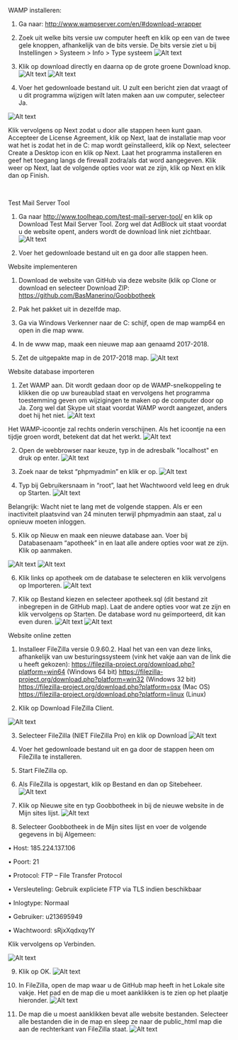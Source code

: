 WAMP installeren:

1. Ga naar: http://www.wampserver.com/en/#download-wrapper 
 
2. Zoek uit welke bits versie uw computer heeft en klik op een van de twee gele knoppen, afhankelijk van de bits versie. De bits versie ziet u bij Instellingen > Systeem > Info > Type systeem
![Alt text](https://github.com/BasManerino/Goobbotheek/blob/master-1/2.png?raw=true)


3. Klik op download directly en daarna op de grote groene Download knop. 
![Alt text](https://github.com/BasManerino/Goobbotheek/blob/master-1/1.png?raw=true)
![Alt text](https://github.com/BasManerino/Goobbotheek/blob/master-1/4.png?raw=true)
 

4. Voer het gedownloade bestand uit. U zult een bericht zien dat vraagt of u dit programma wijzigen wilt laten maken aan uw computer, selecteer Ja.

![Alt text](https://github.com/BasManerino/Goobbotheek/blob/master-1/5.png?raw=true)

 
Klik vervolgens op Next zodat u door alle stappen heen kunt gaan. Accepteer de License Agreement, klik op Next, laat de installatie map voor wat het is zodat het in de C: map wordt geïnstalleerd, klik op Next, selecteer Create a Desktop icon en klik op Next. Laat het programma installeren en geef het toegang langs de firewall zodra/als dat word aangegeven. Klik weer op Next, laat de volgende opties voor wat ze zijn, klik op Next en klik dan op Finish.



 
	

Test Mail Server Tool

1. Ga naar http://www.toolheap.com/test-mail-server-tool/ en klik op Download Test Mail Server Tool. Zorg wel dat AdBlock uit staat voordat u de website opent, anders wordt de download link niet zichtbaar. 
![Alt text](https://github.com/BasManerino/Goobbotheek/blob/master-1/6.png?raw=true)
 
2. Voer het gedownloade bestand uit en ga door alle stappen heen. 





Website implementeren

1. Download de website van GitHub via deze website (klik op Clone or download en selecteer Download ZIP: https://github.com/BasManerino/Goobbotheek

2. Pak het pakket uit in dezelfde map. 
3. Ga via Windows Verkenner naar de C: schijf, open de map wamp64 en open in die map www. 
5. In de www map, maak een nieuwe map aan genaamd 2017-2018. 
4. Zet de uitgepakte map in de 2017-2018 map. 
![Alt text](https://github.com/BasManerino/Goobbotheek/blob/master-1/7.png?raw=true)



Website database importeren

1. Zet WAMP aan. Dit wordt gedaan door op de WAMP-snelkoppeling te klikken die op uw bureaublad staat en vervolgens het programma toestemming geven om wijzigingen te maken op de computer door op Ja. Zorg wel dat Skype uit staat voordat WAMP wordt aangezet, anders doet hij het niet. 
![Alt text](https://github.com/BasManerino/Goobbotheek/blob/master-1/8.png?raw=true)
 
Het WAMP-icoontje zal rechts onderin verschijnen. Als het icoontje na een tijdje groen wordt, betekent dat dat het werkt.
![Alt text](https://github.com/BasManerino/Goobbotheek/blob/master-1/9.png?raw=true)
 
2. Open de webbrowser naar keuze, typ in de adresbalk "localhost" en druk op enter.
![Alt text](https://github.com/BasManerino/Goobbotheek/blob/master-1/10.png?raw=true)
 
3. Zoek naar de tekst “phpmyadmin” en klik er op.
![Alt text](https://github.com/BasManerino/Goobbotheek/blob/master-1/11.png?raw=true)
 
4. Typ bij Gebruikersnaam in “root”, laat het Wachtwoord veld leeg en druk op Starten. 
![Alt text](https://github.com/BasManerino/Goobbotheek/blob/master-1/12.png?raw=true)
 
Belangrijk: Wacht niet te lang met de volgende stappen. Als er een inactiviteit plaatsvind van 24 minuten terwijl phpmyadmin aan staat, zal u opnieuw moeten inloggen. 


5. Klik op Nieuw en maak een nieuwe database aan. Voer bij Databasenaam “apotheek” in en laat alle andere opties voor wat ze zijn. Klik op aanmaken. 

![Alt text](https://github.com/BasManerino/Goobbotheek/blob/master-1/13.png?raw=true)
![Alt text](https://github.com/BasManerino/Goobbotheek/blob/master-1/14.png?raw=true)
 
 






6. Klik links op apotheek om de database te selecteren en klik vervolgens op Importeren. 
![Alt text](https://github.com/BasManerino/Goobbotheek/blob/master-1/15.png?raw=true)














7. Klik op Bestand kiezen en selecteer apotheek.sql (dit bestand zit inbegrepen in de GitHub map). Laat de andere opties voor wat ze zijn en klik vervolgens op Starten. 
De database word nu geïmporteerd, dit kan even duren.
![Alt text](https://github.com/BasManerino/Goobbotheek/blob/master-1/16.png?raw=true)
![Alt text](https://github.com/BasManerino/Goobbotheek/blob/master-1/24.png?raw=true)
 
 




Website online zetten

1. Installeer FileZilla versie 0.9.60.2. Haal het van een van deze links, afhankelijk van uw besturingssysteem (vink het vakje aan van de link die u heeft gekozen): 
https://filezilla-project.org/download.php?platform=win64 (Windows 64 bit) 
https://filezilla-project.org/download.php?platform=win32 (Windows 32 bit) 
https://filezilla-project.org/download.php?platform=osx (Mac OS)
https://filezilla-project.org/download.php?platform=linux (Linux)

2. Klik op Download FileZilla Client. 

![Alt text](https://github.com/BasManerino/Goobbotheek/blob/master-1/17.png?raw=true)
 
3. Selecteer FileZilla (NIET FileZilla Pro) en klik op Download 
![Alt text](https://github.com/BasManerino/Goobbotheek/blob/master-1/18.png?raw=true)
 
4. Voer het gedownloade bestand uit en ga door de stappen heen om FileZilla te installeren. 
5. Start FileZilla op.
6. Als FileZilla is opgestart, klik op Bestand en dan op Sitebeheer. 
![Alt text](https://github.com/BasManerino/Goobbotheek/blob/master-1/19.png?raw=true)
 
7. Klik op Nieuwe site en typ Goobbotheek in bij de nieuwe website in de Mijn sites lijst. 
![Alt text](https://github.com/BasManerino/Goobbotheek/blob/master-1/25.png?raw=true)


8. Selecteer Goobbotheek in de Mijn sites lijst en voer de volgende gegevens in bij Algemeen: 

•	Host: 185.224.137.106

•	Poort: 21

•	Protocol: FTP – File Transfer Protocol

•	Versleuteling: Gebruik expliciete FTP via TLS indien beschikbaar

•	Inlogtype: Normaal

•	Gebruiker: u213695949

•	Wachtwoord: sRjxXqdxqy1Y


Klik vervolgens op Verbinden.

![Alt text](https://github.com/BasManerino/Goobbotheek/blob/master-1/20.png?raw=true)
 




9. Klik op OK. 
![Alt text](https://github.com/BasManerino/Goobbotheek/blob/master-1/21.png?raw=true)
 
10. In FileZilla, open de map waar u de GitHub map heeft in het Lokale site vakje. Het pad en de map die u moet aanklikken is te zien op het plaatje hieronder. 
![Alt text](https://github.com/BasManerino/Goobbotheek/blob/master-1/22.png?raw=true)
 




11. De map die u moest aanklikken bevat alle website bestanden. Selecteer alle bestanden die in de map en sleep ze naar de public_html map die aan de rechterkant van FileZilla staat.
![Alt text](https://github.com/BasManerino/Goobbotheek/blob/master-1/23.png?raw=true)
 















